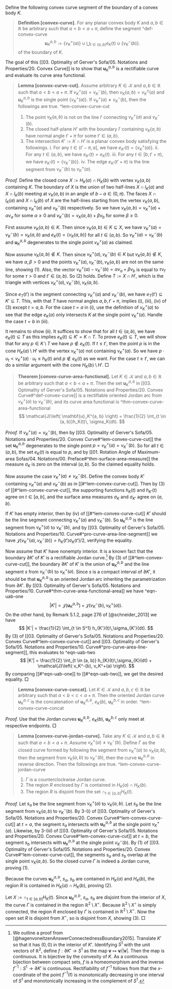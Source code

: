 Define the following convex curve segment of the boundary of a convex body $K$.

> __Definition [convex-curve].__ For any planar convex body $K$ and $a, b \in \mathbb{R}$ be arbitrary such that $a < b < a + \pi$, define the segment ^def-convex-curve
$$
\mathbf{u}_K^{a, b} := \left\{ v_K^+(a) \right\} \cup \bigcup_{t \in (a, b)} e_K(t) \cup \left\{ v_K^-(b) \right\}.
$$
> of the boundary of $K$.

The goal of this [[03. Optimality of Gerver's Sofa/05. Notations and Properties/20. Convex Curve]] is to show that $\mathbf{u}_K^{a, b}$ is a rectifiable curve and evaluate its curve area functional.

> __Lemma [convex-curve-cut].__ Assume arbitrary $K \in \mathcal{K}$ and $a, b \in \mathbb{R}$ such that $a < b < a + \pi$. If $v_K^+(a) = v_K^-(b)$, then $v_K(a, b) = v_K^{\pm}(a)$ and $\mathbf{u}_K^{a, b}$ is the single point $\left\{ v_K^+(a) \right\}$. If $v_K^+(a) \neq v_K^-(b)$, then the followings are true. ^lem-convex-curve-cut
> 
> 1. The point $v_K(a, b)$ is not on the line $l'$ connecting $v_K^+(a)$ and $v_K^-(b)$.
> 2. The closed half-plane $H'$ with the boundary $l'$ containing $v_K(a, b)$ have normal angle $t' + \pi$ for some $t' \in (a, b)$.
> 3. The intersection $K' := K \cap H'$ is a planar convex body satisfying the followings.
> 	i. For any $t \in (t' - \pi, a]$, we have $e_{K'}(t) = \left\{ v_K^+(a) \right\}$.
> 	ii. For any $t \in (a, b)$, we have $e_{K'}(t) = e_K(t)$.
> 	iii. For any $t \in [b, t' + \pi)$, we have $e_{K'}(t) = \left\{ v_K^-(b) \right\}$.
> 	iv. The edge $e_{K'}(t' + \pi)$ is the line segment from $v_K^-(b)$ to $v_K^+(a)$.

_Proof._ Define the closed cone $X := H_K(a) \cap H_K(b)$ with vertex $v_K(a, b)$ containing $K$. The boundary of $X$ is the union of two half-lines $X \cap l_K(a)$ and $X \cap l_K(b)$ meeting at $v_K(a, b)$ in an angle of $b-a \in (0, \pi)$. The faces $X \cap l_K(a)$ and $X \cap l_K(b)$ of $X$ are the half-lines starting from the vertex $v_K(a, b)$, containing $v_K^+(a)$ and $v_K^-(b)$ respectively. So we have $v_K(a, b) = v_K^+(a) + \alpha v_a$ for some $\alpha \geq 0$ and $v_K^-(b) = v_K(a, b) + \beta v_b$ for some $\beta \geq 0$.

First assume $v_K(a, b) \in K$. Then since $v_K(a, b) \in K \subseteq X$, we have $v_K^+(a) = v_K^-(b) = v_K(a, b)$ and $e_K(t) = \left\{ v_K(a, b) \right\}$ for all $t \in (a, b)$. So $v_K^+(a) = v_K^-(b)$ and $\mathbf{u}_K^{a, b}$ degenerates to the single point $v_K^+(a)$ as claimed.

Now assume $v_K(a, b) \not\in K$. Then since $v_K^+(a), v_K^-(b) \in K$ but $v_K(a, b) \not\in K$, we have $\alpha, \beta > 0$ and the points $v_K^+(a), v_K^-(b), v_K(a, b)$ are not on the same line, showing (1). Also, the vector $v_K^+(a) - v_K^-(b) = \alpha v_a + \beta v_b$ is equal to $\tau v_{t'}$ for some $\tau > 0$ and $t' \in (a, b)$. So (2) holds. Define $T := X \cap H'$, which is the triangle with vertices $v_K^+(a), v_K^-(b), v_K(a, b)$.

Since $e_T(t')$ is the segment connecting $v_K^+(a)$ and $v_K^-(b)$, we have $e_T(t') \subseteq K' \subseteq T$. This, with that $T$ have normal angles $a, b, t' + \pi$, implies (i), (iii), (iv) of (3) except $t = a, b$. For the case $t=a$ in (i), use the definition of $v_K^+(a)$ to see that the edge $e_K(a)$ only intersects $K$ at the single point $v_K^+(a)$. Handle the case $t=b$ in (iii).

It remains to show (ii). It suffices to show that for all $t \in (a, b)$, we have $e_K(t) \subseteq T$ as this implies $e_K(t) \subseteq K' = K \cap T$. To prove $e_K(t) \subseteq T$, we will show that for any $p \in K \setminus T$ we have $p \not\in e_K(t)$. If $t \leq t'$, then the point $p$ is in the cone $H_K(a) \setminus H'$ with the vertex $v_K^+(a)$ not containing $v_K^+(a)$. So we have $p \cdot u_t < v_K^+(a) \cdot u_t \leq h_K(t)$ and $p \not\in e_K(t)$ as we want. For the case $t \geq t'$, we can do a similar argument with the cone $H_K(b) \setminus H'$. □

> __Theorem [convex-curve-area-functional].__ Let $K \in \mathcal{K}$ and $a, b \in \mathbb{R}$ be arbitrary such that $a < b < a + \pi$. Then the set $\mathbf{u}_K^{a, b}$ in [[03. Optimality of Gerver's Sofa/05. Notations and Properties/20. Convex Curve#^def-convex-curve]] is a rectifiable oriented Jordan arc from $v_K^+(a)$ to $v_K^-(b)$, and its curve area functional is ^thm-convex-curve-area-functional
$$
\mathcal{J}\left( \mathbf{u}_K^{a, b} \right) = \frac{1}{2} \int_{t \in (a, b)}h_K(t)\, \sigma_K(dt).
$$

_Proof._ If $v_K^+(a) = v_K^-(b)$, then by [[03. Optimality of Gerver's Sofa/05. Notations and Properties/20. Convex Curve#^lem-convex-curve-cut]] the set $\mathbf{u}_K^{a, b}$ degenerates to the single point $p= v_K^+(a) = v_K^-(b)$. So for all $t \in (a, b)$, the set $e_K(t)$ is equal to $p$, and by [[01. Rotation Angle of Maximum-area Sofas/04. Notations/00. Preface#^thm-surface-area-measure]] the measure $\sigma_K$ is zero on the interval $(a, b)$. So the claimed equality holds.

Now assume the case $v_K^+(a) \neq v_K^-(b)$. Define the convex body $K'$ containing $v_K^+(a)$ and $v_K^-(b)$ as in [[#^lem-convex-curve-cut]]. Then by (3) of [[#^lem-convex-curve-cut]], the supporting functions $h_K(t)$ and $h_{K'}(t)$ agree on $t \in [a, b]$, and the surface area measures $\sigma_K$ and $\sigma_{K'}$ agree on $(a, b)$.

If $K'$ has empty interior, then by (iv) of [[#^lem-convex-curve-cut]] $K'$ should be the line segment connecting $v_K^+(a)$ and $v_K^-(b)$. So $\mathbf{u}_K^{a, b}$ is the line segment from $v_K^+(a)$ to $v_K^-(b)$, and by [[03. Optimality of Gerver's Sofa/05. Notations and Properties/10. Curve#^pro-curve-area-line-segment]] we have $\mathcal{J}(v_K^+(a), v_K^-(b)) = h_K(t') \sigma_K(t') / 2$, verifying the equality.

Now assume that $K'$ have nonempty interior. It is a known fact that the boundary $\partial K'$ of $K'$ is a rectifiable Jordan curve.[^convex-body-parametrization] By (3) of [[#^lem-convex-curve-cut]], the boundary $\partial K'$ of $K'$ is the union of $\mathbf{u}_K^{a, b}$ and the line segment $s$ from $v_K^-(b)$ to $v_K^+(a)$. Since $s$ is a compact interval of $\partial K'$, it should be that $\mathbf{u}_K^{a, b}$ is an oriented Jordan arc inheriting the parametrization from $\partial K'$. By [[03. Optimality of Gerver's Sofa/05. Notations and Properties/10. Curve#^thm-curve-area-functional-area]] we have ^eqn-uab-one
$$
|K'| = \mathcal{J}\left( \mathbf{u}_K^{a, b} \right) + \mathcal{J}\left( v_K^-(b), v_K^+(a) \right) .
$$
On the other hand, by Remark 5.1.2, page 276 of [@schneider_2013] we have
$$
|K'| = \frac{1}{2} \int_{t \in S^1} h_{K'}(t)\,\sigma_{K'}(dt).
$$
By (3) of [[03. Optimality of Gerver's Sofa/05. Notations and Properties/20. Convex Curve#^lem-convex-curve-cut]] and [[03. Optimality of Gerver's Sofa/05. Notations and Properties/10. Curve#^pro-curve-area-line-segment]], this evaluates to ^eqn-uab-two
$$
|K'| = \frac{1}{2} \int_{t \in (a, b)} h_{K}(t)\,\sigma_{K}(dt) + \mathcal{J}\left( v_K^-(b), v_K^+(a) \right).
$$
By comparing [[#^eqn-uab-one]] to [[#^eqn-uab-two]], we get the desired equality. □

> __Lemma [convex-curve-concat].__ Let $K \in \mathcal{K}$ and $a, b, c \in \mathbb{R}$ be arbitrary such that $a < b < c < a + \pi$. Then the oriented Jordan curve $\mathbf{u}_K^{a, c}$ is the concatenation of $\mathbf{u}_K^{a, b}$, $e_K(b)$, $\mathbf{u}_K^{b, c}$ in order. ^lem-convex-curve-concat

_Proof._ Use that the Jordan curves $\mathbf{u}_K^{a, b}$, $e_K(b)$, $\mathbf{u}_K^{b, c}$ only meet at respective endpoints. □

> __Lemma [convex-curve-jordan-curve].__ Take any $K \in \mathcal{K}$ and $a, b \in \mathbb{R}$ such that $a < b < a + \pi$. Assume $v_K^+(a) \neq v_K^-(b)$. Define $\Gamma$ as the closed curve formed by following the segment from $v_K^+(a)$ to $v_K(a, b)$, then the segment from $v_K(a, b)$ to $v_K^-(b)$, then the curve $\mathbf{u}_K^{a, b}$ in reverse direction. Then the followings are true. ^lem-convex-curve-jordan-curve
> 
> 1. $\Gamma$ is a counterclockwise Jordan curve.
> 2. The region $R$ enclosed by $\Gamma$ is contained in $H_K(a) \cap H_K(b)$.
> 3. The region $R$ is disjoint from the set $\cap_{t \in [a, b]} H_K(t)$. 

_Proof._ Let $s_a$ be the line segment from $v_K^+(a)$ to $v_K(a, b)$. Let $s_b$ be the line segment from $v_K(a, b)$ to $v_K^-(b)$. By 3-(i) of [[03. Optimality of Gerver's Sofa/05. Notations and Properties/20. Convex Curve#^lem-convex-curve-cut]] at $t = a$, the segment $s_a$ intersects with $\mathbf{u}_K^{a, b}$ at the single point $v_K^+(a)$. Likewise, by 3-(iii) of [[03. Optimality of Gerver's Sofa/05. Notations and Properties/20. Convex Curve#^lem-convex-curve-cut]] at $t=b$, the segment $s_b$ intersects with $\mathbf{u}_K^{a, b}$ at the single point $v_K^-(b)$. By (1) of [[03. Optimality of Gerver's Sofa/05. Notations and Properties/20. Convex Curve#^lem-convex-curve-cut]], the segments $s_a$ and $s_b$ overlap at the single point $v_K(a, b)$. So the closed curve $\Gamma$ is indeed a Jordan curve, proving (1).

Because the curves $\mathbf{u}_K^{a, b}$, $s_a$, $s_b$ are contained in $H_K(a)$ and $H_K(b)$, the region $R$ is contained in $H_K(a) \cap H_K(b)$, proving (2).

Let $X := \cap_{t \in [a, b]} H_K(t)$. Since $\mathbf{u}_K^{a, b}$, $s_a$, $s_b$ are disjoint from the interior of $X$, the curve $\Gamma$ is contained in the region $\mathbb{R}^2 \setminus X^\circ$. Because $\mathbb{R}^2 \setminus X^\circ$ is simply connected, the region $R$ enclosed by $\Gamma$ is contained in $\mathbb{R}^2 \setminus X^\circ$. Now the open set $R$ is disjoint from $X^\circ$, so is disjoint from $X$, showing (3). □

[^convex-body-parametrization]: We outline a proof from [@hagenvoneitzenAnswerConnectednessBoundary2015]. Translate $K'$ so that it has $(0, 0)$ in the interior of $K'$. Identifying $S^1$ with the unit vectors of $\mathbb{R}^2$, define $f : \partial K' \to S^1$ as the map $\mathbf{v} \mapsto \mathbf{v} / \left| \mathbf{v} \right|$. Then the map is continuous. It is bijective by the convexity of $K$. As a continuous bijection between compact sets, $f$ is a homeomorphism and the inverse $f^{-1} : S^1 \to \partial K'$ is continuous. Rectifiability of $f^{-1}$ follows from that the $x$-coordinate of the point $f^{-1}(t)$ is monotonically decreasing in one interval of $S^1$ and monotonically increasing in the complement of $S^1$.